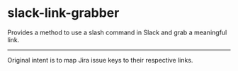 # slack-link-grabber
Provides a method to use a slash command in Slack and grab a meaningful link.

******

Original intent is to map Jira issue keys to their respective links.

